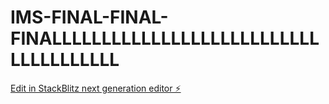 # IMS-FINAL-FINAL-FINALLLLLLLLLLLLLLLLLLLLLLLLLLLLLLLLLLLLLL

[Edit in StackBlitz next generation editor ⚡️](https://stackblitz.com/~/github.com/toprmrproducer/IMS-FINAL-FINAL-FINALLLLLLLLLLLLLLLLLLLLLLLLLLLLLLLLLLLLLL)